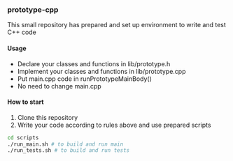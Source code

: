 ### prototype-cpp

This small repository has prepared and set up environment to write and test C++ code

#### Usage

- Declare your classes and functions in lib/prototype.h
- Implement your classes and functions in lib/prototype.cpp
- Put main.cpp code in runPrototypeMainBody()
- No need to change main.cpp

#### How to start

1. Clone this repository
2. Write your code according to rules above and use prepared scripts

```bash
cd scripts
./run_main.sh # to build and run main
./run_tests.sh # to build and run tests
```
